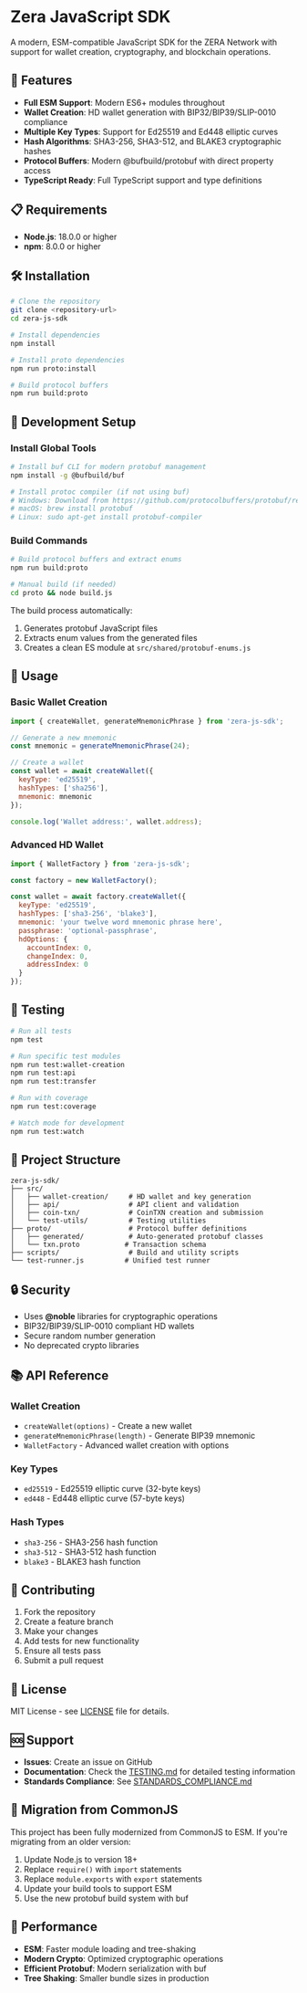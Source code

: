 # Zera JavaScript SDK

A modern, ESM-compatible JavaScript SDK for the ZERA Network with support for wallet creation, cryptography, and blockchain operations.

## 🚀 Features

- **Full ESM Support**: Modern ES6+ modules throughout
- **Wallet Creation**: HD wallet generation with BIP32/BIP39/SLIP-0010 compliance
- **Multiple Key Types**: Support for Ed25519 and Ed448 elliptic curves
- **Hash Algorithms**: SHA3-256, SHA3-512, and BLAKE3 cryptographic hashes
- **Protocol Buffers**: Modern @bufbuild/protobuf with direct property access
- **TypeScript Ready**: Full TypeScript support and type definitions

## 📋 Requirements

- **Node.js**: 18.0.0 or higher
- **npm**: 8.0.0 or higher

## 🛠️ Installation

```bash
# Clone the repository
git clone <repository-url>
cd zera-js-sdk

# Install dependencies
npm install

# Install proto dependencies
npm run proto:install

# Build protocol buffers
npm run build:proto
```

## 🔧 Development Setup

### Install Global Tools

```bash
# Install buf CLI for modern protobuf management
npm install -g @bufbuild/buf

# Install protoc compiler (if not using buf)
# Windows: Download from https://github.com/protocolbuffers/protobuf/releases
# macOS: brew install protobuf
# Linux: sudo apt-get install protobuf-compiler
```

### Build Commands

```bash
# Build protocol buffers and extract enums
npm run build:proto

# Manual build (if needed)
cd proto && node build.js
```

The build process automatically:
1. Generates protobuf JavaScript files
2. Extracts enum values from the generated files
3. Creates a clean ES module at `src/shared/protobuf-enums.js`

## 📖 Usage

### Basic Wallet Creation

```javascript
import { createWallet, generateMnemonicPhrase } from 'zera-js-sdk';

// Generate a new mnemonic
const mnemonic = generateMnemonicPhrase(24);

// Create a wallet
const wallet = await createWallet({
  keyType: 'ed25519',
  hashTypes: ['sha256'],
  mnemonic: mnemonic
});

console.log('Wallet address:', wallet.address);
```

### Advanced HD Wallet

```javascript
import { WalletFactory } from 'zera-js-sdk';

const factory = new WalletFactory();

const wallet = await factory.createWallet({
  keyType: 'ed25519',
  hashTypes: ['sha3-256', 'blake3'],
  mnemonic: 'your twelve word mnemonic phrase here',
  passphrase: 'optional-passphrase',
  hdOptions: {
    accountIndex: 0,
    changeIndex: 0,
    addressIndex: 0
  }
});
```

## 🧪 Testing

```bash
# Run all tests
npm test

# Run specific test modules
npm run test:wallet-creation
npm run test:api
npm run test:transfer

# Run with coverage
npm run test:coverage

# Watch mode for development
npm run test:watch
```

## 📁 Project Structure

```
zera-js-sdk/
├── src/
│   ├── wallet-creation/     # HD wallet and key generation
│   ├── api/                 # API client and validation
│   ├── coin-txn/            # CoinTXN creation and submission
│   └── test-utils/          # Testing utilities
├── proto/                   # Protocol buffer definitions
│   ├── generated/           # Auto-generated protobuf classes
│   └── txn.proto           # Transaction schema
├── scripts/                 # Build and utility scripts
└── test-runner.js          # Unified test runner
```

## 🔒 Security

- Uses **@noble** libraries for cryptographic operations
- BIP32/BIP39/SLIP-0010 compliant HD wallets
- Secure random number generation
- No deprecated crypto libraries

## 📚 API Reference

### Wallet Creation

- `createWallet(options)` - Create a new wallet
- `generateMnemonicPhrase(length)` - Generate BIP39 mnemonic
- `WalletFactory` - Advanced wallet creation with options

### Key Types

- `ed25519` - Ed25519 elliptic curve (32-byte keys)
- `ed448` - Ed448 elliptic curve (57-byte keys)

### Hash Types

- `sha3-256` - SHA3-256 hash function
- `sha3-512` - SHA3-512 hash function  
- `blake3` - BLAKE3 hash function

## 🤝 Contributing

1. Fork the repository
2. Create a feature branch
3. Make your changes
4. Add tests for new functionality
5. Ensure all tests pass
6. Submit a pull request

## 📄 License

MIT License - see [LICENSE](LICENSE) file for details.

## 🆘 Support

- **Issues**: Create an issue on GitHub
- **Documentation**: Check the [TESTING.md](TESTING.md) for detailed testing information
- **Standards Compliance**: See [STANDARDS_COMPLIANCE.md](STANDARDS_COMPLIANCE.md)

## 🔄 Migration from CommonJS

This project has been fully modernized from CommonJS to ESM. If you're migrating from an older version:

1. Update Node.js to version 18+
2. Replace `require()` with `import` statements
3. Replace `module.exports` with `export` statements
4. Update your build tools to support ESM
5. Use the new protobuf build system with buf

## 🚀 Performance

- **ESM**: Faster module loading and tree-shaking
- **Modern Crypto**: Optimized cryptographic operations
- **Efficient Protobuf**: Modern serialization with buf
- **Tree Shaking**: Smaller bundle sizes in production
